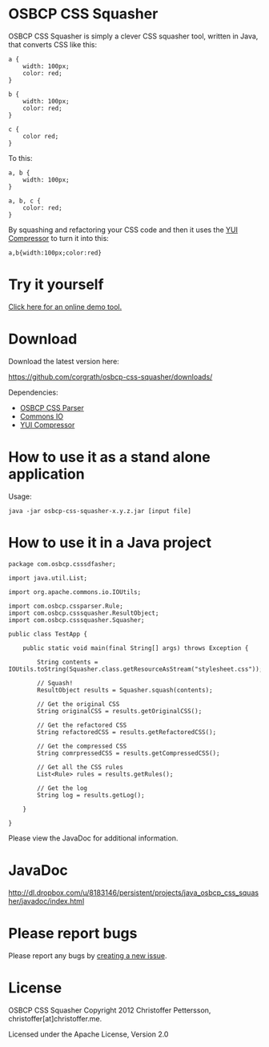 OSBCP CSS Squasher
========================================

OSBCP CSS Squasher is simply a clever CSS squasher tool, written in Java, that converts CSS like this:

	a {
		width: 100px;
		color: red;
	}
	
	b {
		width: 100px;
		color: red;
	}
	
	c {
		color red;
	}
	
To this:
	
	a, b {
		width: 100px;
	}
	
	a, b, c {
		color: red;
	}
	
By squashing and refactoring your CSS code and then it uses the [YUI Compressor](http://developer.yahoo.com/yui/compressor/) to turn it into this:

	a,b{width:100px;color:red}	
	

Try it yourself
========================================

[Click here for an online demo tool.](http://osbcp-css-squasher-demo.appspot.com/)



Download
========================================
Download the latest version here:

https://github.com/corgrath/osbcp-css-squasher/downloads/

Dependencies:

* [OSBCP CSS Parser](https://github.com/corgrath/osbcp-css-parser)
* [Commons IO](http://commons.apache.org/io/download_io.cgi)
* [YUI Compressor](http://yuilibrary.com/download/yuicompressor/)


How to use it as a stand alone application
========================================

Usage:

	java -jar osbcp-css-squasher-x.y.z.jar [input file]


How to use it in a Java project
========================================

	package com.osbcp.csssdfasher;
	
	import java.util.List;
	
	import org.apache.commons.io.IOUtils;
	
	import com.osbcp.cssparser.Rule;
	import com.osbcp.csssquasher.ResultObject;
	import com.osbcp.csssquasher.Squasher;
	
	public class TestApp {
	
		public static void main(final String[] args) throws Exception {
	
			String contents = IOUtils.toString(Squasher.class.getResourceAsStream("stylesheet.css"));
	
			// Squash!
			ResultObject results = Squasher.squash(contents);
	
			// Get the original CSS
			String originalCSS = results.getOriginalCSS();
	
			// Get the refactored CSS
			String refactoredCSS = results.getRefactoredCSS();
	
			// Get the compressed CSS
			String comrpressedCSS = results.getCompressedCSS();
	
			// Get all the CSS rules
			List<Rule> rules = results.getRules();
	
			// Get the log
			String log = results.getLog();
	
		}
	
	}
	

Please view the JavaDoc for additional information.


JavaDoc
========================================

http://dl.dropbox.com/u/8183146/persistent/projects/java_osbcp_css_squasher/javadoc/index.html


Please report bugs
========================================

Please report any bugs by [creating a new issue](https://github.com/corgrath/osbcp-css-squasher/issues).


License
========================================

OSBCP CSS Squasher
Copyright 2012 Christoffer Pettersson, christoffer[at]christoffer.me.

Licensed under the Apache License, Version 2.0
